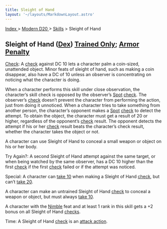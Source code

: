 ```yaml
---
title: Sleight of Hand
layout: '~/layouts/MarkdownLayout.astro'
---
```


[ Index ](/) > [ Modern D20 ](/modern.d20.srd) > [Skills](/modern.d20.srd/skills) > Sleight of Hand

## Sleight of Hand ([Dex](/modern.d20.srd/basics/ability.scores)) [Trained Only](/modern.d20.srd/skills/skill.basics); [Armor Penalty](/modern.d20.srd/equipment/armor.general)

[Check](/modern.d20.srd/skills/skill.basics): A
[check](/modern.d20.srd/skills/skill.basics) against DC 10 lets a
character palm a coin-sized, unattended object. Minor feats of sleight of
hand, such as making a coin disappear, also have a DC of 10 unless an observer
is concentrating on noticing what the character is doing.

When a character performs this skill under close observation, the character’s
skill check is opposed by the observer’s [Spot](/modern.d20.srd/skills/spot)
[check](/modern.d20.srd/skills/skill.basics). The observer’s
[check](/modern.d20.srd/skills/skill.basics) doesn’t prevent the
character from performing the action, just from doing it unnoticed. When a
character tries to take something from another person, the character’s
opponent makes a [Spot](/modern.d20.srd/skills/spot)
[check](/modern.d20.srd/skills/skill.basics) to detect the attempt.
To obtain the object, the character must get a result of 20 or higher,
regardless of the opponent’s
[check](/modern.d20.srd/skills/skill.basics) result. The opponent
detects the attempt if his or her
[check](/modern.d20.srd/skills/skill.basics) result beats the
character’s check result, whether the character takes the object or not.

A character can use Sleight of Hand to conceal a small weapon or object on his
or her body.

Try Again?: A second Sleight of Hand attempt against the same target, or when
being watched by the same observer, has a DC 10 higher than the first
[check](/modern.d20.srd/skills/skill.basics) if the first
[check](/modern.d20.srd/skills/skill.basics) failed or if the
attempt was noticed.

Special: A character can [take 10](/modern.d20.srd/skills/skill.basics) when making a Sleight of
Hand [check](/modern.d20.srd/skills/skill.basics), but can’t [take 20](/modern.d20.srd/skills/skill.basics).

A character can make an untrained Sleight of Hand
[check](/modern.d20.srd/skills/skill.basics) to conceal a weapon or
object, but must always [take 10](/modern.d20.srd/skills/skill.basics).

A character with the [Nimble](/modern.d20.srd/feats/nimble) feat and at least
1 rank in this skill gets a +2 bonus on all Sleight of Hand
[checks](/modern.d20.srd/skills/skill.basics).

Time: A Sleight of Hand [check](/modern.d20.srd/skills/skill.basics)
is an [attack action](/modern.d20.srd/combat/attack.actions).

